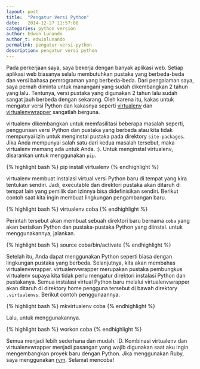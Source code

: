 ```yaml
---
layout: post
title:  "Pengatur Versi Python"
date:   2014-12-27 11:57:08
categories: python version
author: Edwin Lunando
author_t: edwinlunando
permalink: pengatur-versi-python
description: pengatur versi python
---
```


Pada perkerjaan saya, saya bekerja dengan banyak aplikasi web. Setiap aplikasi web biasanya selalu membutuhkan pustaka yang berbeda-beda dan versi bahasa pemrograman yang berbeda-beda. Dari pengalaman saya, saya pernah diminta untuk manangani yang sudah dikembangkan 2 tahun yang lalu. Tentunya, versi pustaka yang digunakan 2 tahun lalu sudah sangat jauh berbeda dengan sekarang. Oleh karena itu, kakas untuk mengatur versi Python dan kakasnya seperti [virtualenv][1] dan [virtualenvwrapper][2] sangatlah berguna.

virtualenv dikembangkan untuk memfasilitasi beberapa masalah seperti, penggunaan versi Python dan pustaka yang berbeda atau kita tidak mempunyai izin untuk menginstal pustaka pada direktory `site-packages`. Jika Anda mempunyai salah satu dari kedua masalah tersebut, maka virtualenv memang ada untuk Anda. :). Untuk menginstal virtualenv, disarankan untuk menggunakan `pip`.

{% highlight bash %}
pip install virtualenv
{% endhighlight %}

virtualenv membuat instalasi virtual versi Python baru di tempat yang kira tentukan sendiri. Jadi, executable dan direktori pustaka akan ditaruh di tempat lain yang pemilik dan izinnya bisa didefinisikan sendiri. Berikut contoh saat kita ingin membuat lingkungan pengambangan baru.

{% highlight bash %}
virtualenv coba
{% endhighlight %}

Perintah tersebut akan membuat sebuah direktori baru bernama `coba` yang akan berisikan Python dan pustaka-pustaka Python yang diinstal. untuk menggunakannya, jalankan.

{% highlight bash %}
source coba/bin/activate
{% endhighlight %}

Setelah itu, Anda dapat menggunakan Python seperti biasa dengan lingkungan pustaka yang berbeda. Selanjutnya, kita akan membahas virtualenvwrapper. virtualenvwrapper merupakan pustaka pembungkus virtualenv supaya kita tidak perlu mengatur direktori instalasi Python dan pustakanya. Semua instalasi virtual Python baru melalui virtualenvwrapper akan ditaruh di direktory home pengguna tersebut di bawah direktory `.virtualenvs`. Berikut contoh penggunaannya.

{% highlight bash %}
mkvirtualenv coba
{% endhighlight %}

Lalu, untuk menggunakannya.

{% highlight bash %}
workon coba
{% endhighlight %}

Semua menjadi lebih sederhana dan mudah. :D. Kombinasi virtualenv dan virtualenvwrapper menjadi pasangan yang wajib digunakan saat aku ingin mengembangkan proyek baru dengan Python. Jika menggunakan Ruby, saya menggunakan [rvm][3]. Selamat mencoba!

[1]:    https://github.com/pypa/virtualenv
[2]:    https://bitbucket.org/dhellmann/virtualenvwrapper
[3]:    https://rvm.io/
